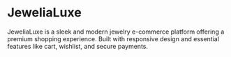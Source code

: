 # JeweliaLuxe
JeweliaLuxe is a sleek and modern jewelry e-commerce platform offering a premium shopping experience. Built with responsive design and essential features like cart, wishlist, and secure payments.
